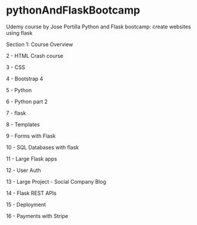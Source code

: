 # pythonAndFlaskBootcamp
Udemy course by Jose Portilla
Python and Flask bootcamp: create websites using flask

Section 1: Course Overview

2 - HTML Crash course

3 - CSS

4 - Bootstrap 4

5 - Python

6 - Python part 2

7 - flask

8 - Templates

9 - Forms with Flask

10 - SQL Databases with flask

11 - Large Flask apps

12 - User Auth

13 - Large Project - Social Company Blog

14 - Flask REST APIs

15 - Deployment

16 - Payments with Stripe
